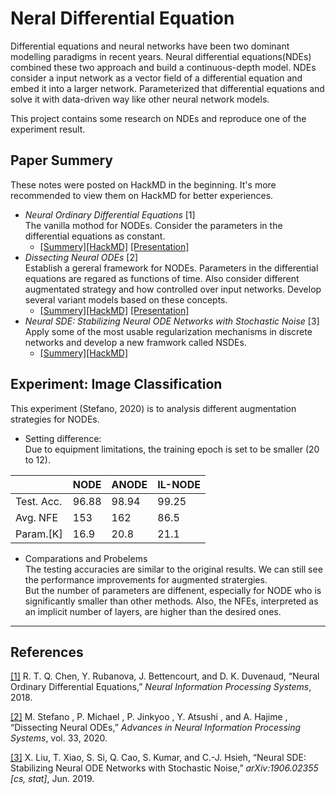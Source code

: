 # Neral Differential Equation

Differential equations and neural networks have been two dominant modelling paradigms in recent years. Neural differential equations(NDEs) combined these two approach and build a continuous-depth model. NDEs consider a input network as a vector field of a differential equation and embed it into a larger network. Parameterized that differential equations and solve it with data-driven way like other neural network models.

This project contains some research on NDEs and reproduce one of the experiment result.

## Paper Summery
These notes were posted on HackMD in the beginning. It's more recommended to view them on HackMD for better experiences.
+ *Neural Ordinary Differential Equations* [1]\
   The vanilla mothod for NODEs. Consider the parameters in the differential equations as constant.
   + [[Summery]](https://github.com/Chieh997/Demo/blob/main/NODE_torch/Paper_summary/2018.NODEs.md)[[HackMD]](https://hackmd.io/@Chieh997/BygEi-iaY) [[Presentation]](https://hackmd.io/@Chieh997/2017NODEs)
+ *Dissecting Neural ODEs* [2]\
   Establish a gereral framework for NODEs. Parameters in the differential equations are regared as functions of time. Also consider different augmentated strategy and  how controlled over input networks. Develop several variant models based on these concepts.
   + [[Summery]](https://github.com/Chieh997/Demo/blob/main/NODE_torch/Paper_summary/2020.DissectingNODEs.md)[[HackMD]](https://hackmd.io/@Chieh997/rJqo7jKaK) [[Presentation]](https://hackmd.io/@Chieh997/2020DissNODEs)
+ *Neural SDE: Stabilizing Neural ODE Networks with Stochastic Noise* [3]\
   Apply some of the most usable regularization mechanisms in discrete networks and develop a new framwork called NSDEs.
   + [[Summery]](https://github.com/Chieh997/Demo/blob/main/NODE_torch/Paper_summary/2019.NSDEs.md)[[HackMD]](https://hackmd.io/@Chieh997/SJrX-pcTF)

## Experiment: Image Classification
This experiment (Stefano, 2020) is to analysis different augmentation strategies for NODEs.
+ Setting difference:\
 Due to equipment limitations, the training epoch is set to be smaller (20 to 12).

|           | NODE | ANODE | IL-NODE |
| ----      | ---  | ---   | ----    |
| Test. Acc.| 96.88| 98.94 | 99.25|
| Avg. NFE  | 153  | 162   | 86.5 |
| Param.[K] | 16.9 | 20.8  | 21.1 |

 + Comparations and Probelems\
 The testing accuracies are similar to the original results. We can still see the performance improvements for augmented stratergies. \
 But the number of parameters are diffenent, especially for NODE who is significantly smaller than other methods. Also, the NFEs, interpreted as an implicit number of layers, are higher than the desired ones.
 
---
## References
[[1]](https://arxiv.org/abs/1806.07366) R. T. Q. Chen, Y. Rubanova, J. Bettencourt, and D. K. Duvenaud, “Neural Ordinary Differential Equations,” *Neural Information Processing Systems*, 2018. 

[[2]](https://arxiv.org/abs/2002.08071) M. Stefano , P. Michael , P. Jinkyoo , Y. Atsushi , and A. Hajime , “Dissecting Neural ODEs,” *Advances in Neural Information Processing Systems*, vol. 33, 2020.‌

[[3]](https://arxiv.org/abs/1906.02355) X. Liu, T. Xiao, S. Si, Q. Cao, S. Kumar, and C.-J. Hsieh, “Neural SDE: Stabilizing Neural ODE Networks with Stochastic Noise,” *arXiv:1906.02355 [cs, stat]*, Jun. 2019.
